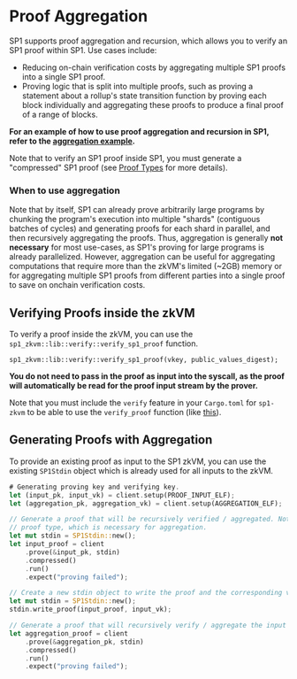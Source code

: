 # Proof Aggregation

SP1 supports proof aggregation and recursion, which allows you to verify an SP1 proof within SP1. Use cases include:

- Reducing on-chain verification costs by aggregating multiple SP1 proofs into a single SP1 proof.
- Proving logic that is split into multiple proofs, such as proving a statement about a rollup's state transition function by proving each block individually and aggregating these proofs to produce a final proof of a range of blocks.

**For an example of how to use proof aggregation and recursion in SP1, refer to the [aggregation example](https://github.com/succinctlabs/sp1/blob/main/examples/aggregation/script/src/main.rs).**

Note that to verify an SP1 proof inside SP1, you must generate a "compressed" SP1 proof (see [Proof Types](../generating-proofs/proof-types.md) for more details).

### When to use aggregation

Note that by itself, SP1 can already prove arbitrarily large programs by chunking the program's execution into multiple "shards" (contiguous batches of cycles) and generating proofs for each shard in parallel, and then recursively aggregating the proofs. Thus, aggregation is generally **not necessary** for most use-cases, as SP1's proving for large programs is already parallelized. However, aggregation can be useful for aggregating computations that require more than the zkVM's limited (~2GB) memory or for aggregating multiple SP1 proofs from different parties into a single proof to save on onchain verification costs.

## Verifying Proofs inside the zkVM

To verify a proof inside the zkVM, you can use the `sp1_zkvm::lib::verify::verify_sp1_proof` function.

```rust,noplayground
sp1_zkvm::lib::verify::verify_sp1_proof(vkey, public_values_digest);
```

**You do not need to pass in the proof as input into the syscall, as the proof will automatically be read for the proof input stream by the prover.**

Note that you must include the `verify` feature in your `Cargo.toml` for `sp1-zkvm` to be able to use the `verify_proof` function (like [this](https://github.com/succinctlabs/sp1/blob/main/examples/aggregation/program/Cargo.toml#L11)).

## Generating Proofs with Aggregation

To provide an existing proof as input to the SP1 zkVM, you can use the existing `SP1Stdin` object
which is already used for all inputs to the zkVM.

```rust
# Generating proving key and verifying key.
let (input_pk, input_vk) = client.setup(PROOF_INPUT_ELF);
let (aggregation_pk, aggregation_vk) = client.setup(AGGREGATION_ELF);

// Generate a proof that will be recursively verified / aggregated. Note that we use the "compressed"
// proof type, which is necessary for aggregation.
let mut stdin = SP1Stdin::new();
let input_proof = client
    .prove(&input_pk, stdin)
    .compressed()
    .run()
    .expect("proving failed");

// Create a new stdin object to write the proof and the corresponding verifying key to.
let mut stdin = SP1Stdin::new();
stdin.write_proof(input_proof, input_vk);

// Generate a proof that will recursively verify / aggregate the input proof.
let aggregation_proof = client
    .prove(&aggregation_pk, stdin)
    .compressed()
    .run()
    .expect("proving failed");

```
